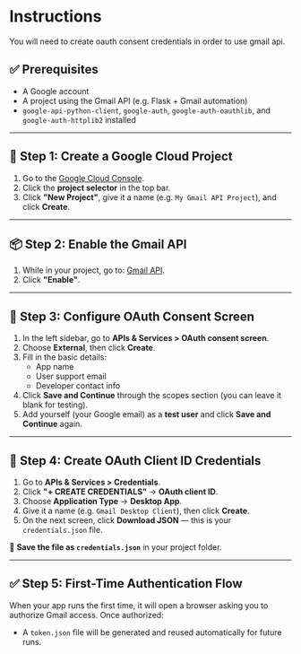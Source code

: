 # Instructions
You will need to create oauth consent credentials in order to use gmail api.
## ✅ Prerequisites

- A Google account
- A project using the Gmail API (e.g. Flask + Gmail automation)
- `google-api-python-client`, `google-auth`, `google-auth-oauthlib`, and `google-auth-httplib2` installed

---

## 🔐 Step 1: Create a Google Cloud Project

1. Go to the [Google Cloud Console](https://console.cloud.google.com/).
2. Click the **project selector** in the top bar.
3. Click **"New Project"**, give it a name (e.g. `My Gmail API Project`), and click **Create**.

---

## 📦 Step 2: Enable the Gmail API

1. While in your project, go to: [Gmail API](https://console.cloud.google.com/apis/library/gmail.googleapis.com).
2. Click **"Enable"**.

---

## 🔑 Step 3: Configure OAuth Consent Screen

1. In the left sidebar, go to **APIs & Services > OAuth consent screen**.
2. Choose **External**, then click **Create**.
3. Fill in the basic details:
   - App name
   - User support email
   - Developer contact info
4. Click **Save and Continue** through the scopes section (you can leave it blank for testing).
5. Add yourself (your Google email) as a **test user** and click **Save and Continue** again.

---

## 🔧 Step 4: Create OAuth Client ID Credentials

1. Go to **APIs & Services > Credentials**.
2. Click **"+ CREATE CREDENTIALS"** → **OAuth client ID**.
3. Choose **Application Type** → **Desktop App**.
4. Give it a name (e.g. `Gmail Desktop Client`), then click **Create**.
5. On the next screen, click **Download JSON** — this is your `credentials.json` file.

💾 **Save the file as `credentials.json`** in your project folder.

---

## ✅ Step 5: First-Time Authentication Flow

When your app runs the first time, it will open a browser asking you to authorize Gmail access. Once authorized:
- A `token.json` file will be generated and reused automatically for future runs.
